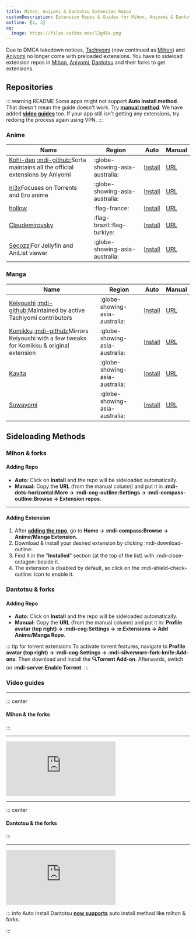 ```yaml
---
title: Mihon, Aniyomi & Dantotsu Extension Repos
customDescription: Extension Repos & Guides for Mihon, Aniyomi & Dantotsu
outline: [2, 3]
og:
  image: https://files.catbox.moe/l2g45x.png
---
```


<GradientCard title="Extension Repos" description="Mihon, Aniyomi & Dantotsu Extension Repos & Guides" theme="turquoise" variant="thin"/>

Due to DMCA takedown notices, [Tachiyomi](https://tachiyomi.org/) (now continued as [Mihon](https://mihon.app/)) and [Aniyomi](https://aniyomi.org/) no longer come with preloaded extensions. You have to sideload extension repos in [Mihon](https://mihon.app/), [Aniyomi](https://aniyomi.org/), [Dantotsu](https://dantotsuapp.netlify.app/) and their forks to get extensions.

## Repositories

::: warning README
Some apps might not support **Auto Install method**. That doesn't mean the guide doesn't work. Try [**manual method**](#adding-repo). We have added [**video guides**](#video-guides) too. If your app still isn't getting any extensions, try redoing the process again using VPN.
:::

### Anime

| Name                                                                                                                                                                              | Region                         | Auto                                                                                                                          | Manual                                                                                             |
| --------------------------------------------------------------------------------------------------------------------------------------------------------------------------------- | ------------------------------ | ----------------------------------------------------------------------------------------------------------------------------- | -------------------------------------------------------------------------------------------------- |
| [Kohi-den](https://github.com/Kohi-den/extensions) [:mdi-github:](https://github.com/Kohi-den/extensions-source)<tooltip>Sorta maintains all the official extensions by Aniyomi</tooltip> | :globe-showing-asia-australia: | [Install](aniyomi://add-repo?url=https://raw.githubusercontent.com/Kohi-den/extensions/main/index.min.json)                   | [URL](https://raw.githubusercontent.com/Kohi-den/extensions/main/index.min.json)                   |
| [ni3x](https://github.com/ni3x/aniyomi-extensions)<tooltip>Focuses on Torrents and Ero anime</tooltip>                                                                            | :globe-showing-asia-australia: | [Install](aniyomi://add-repo?url=https://raw.githubusercontent.com/ni3x/aniyomi-extensions/repo/index.min.json)               | [URL](https://raw.githubusercontent.com/ni3x/aniyomi-extensions/repo/index.min.json)               |
| [hollow](https://codeberg.org/hollow/aniyomi-extensions-fr)                                                                                                                       | :flag-france:                  | [Install](aniyomi://add-repo?url=https://codeberg.org/hollow/aniyomi-extensions-fr/media/branch/repo/index.min.json)          | [URL](https://codeberg.org/hollow/aniyomi-extensions-fr/media/branch/repo/index.min.json)          |
| [Claudemirovsky](https://github.com/Claudemirovsky/cursedyomi-extensions)                                                                                                         | :flag-brazil::flag-turkiye:    | [Install](aniyomi://add-repo?url=https://raw.githubusercontent.com/Claudemirovsky/cursedyomi-extensions/repo/index.min.json)  | [URL](https://raw.githubusercontent.com/Claudemirovsky/cursedyomi-extensions/repo/index.min.json)  |
| [Secozzi](https://github.com/Secozzi/aniyomi-extensions)<tooltip>For Jellyfin and AniList viewer</tooltip>                                                                        | :globe-showing-asia-australia: | [Install](aniyomi://add-repo?url=https://raw.githubusercontent.com/Secozzi/aniyomi-extensions/refs/heads/repo/index.min.json) | [URL](https://raw.githubusercontent.com/Secozzi/aniyomi-extensions/refs/heads/repo/index.min.json) |

### Manga

| Name                                                                                                                                                                                       | Region                         | Auto                                                                                                                   | Manual                                                                                    |
| ------------------------------------------------------------------------------------------------------------------------------------------------------------------------------------------ | ------------------------------ | ---------------------------------------------------------------------------------------------------------------------- | ----------------------------------------------------------------------------------------- |
| [Keiyoushi](https://keiyoushi.github.io/) [:mdi-github:](https://github.com/keiyoushi/extensions)<tooltip>Maintained by active Tachiyomi contributors</tooltip>                                    | :globe-showing-asia-australia: | [Install](tachiyomi://add-repo?url=https://raw.githubusercontent.com/keiyoushi/extensions/repo/index.min.json)         | [URL](https://raw.githubusercontent.com/keiyoushi/extensions/repo/index.min.json)         |
| [Komikku](https://komikku-app.github.io/) [:mdi-github:](https://github.com/komikku-app/komikku-extensions)<tooltip>Mirrors Keiyoushi with a few tweaks for Komikku & original extension</tooltip> | :globe-showing-asia-australia: | [Install](tachiyomi://add-repo?url=https://raw.githubusercontent.com/komikku-app/extensions/repo/index.min.json)       | [URL](https://raw.githubusercontent.com/komikku-app/extensions/repo/index.min.json)       |
| [Kavita](https://github.com/Kareadita/tach-extension/)                                                                                                                                     | :globe-showing-asia-australia: | [Install](tachiyomi://add-repo?url=https://raw.githubusercontent.com/Kareadita/tach-extension/repo/index.min.json)     | [URL](https://raw.githubusercontent.com/Kareadita/tach-extension/repo/index.min.json)     |
| [Suwayomi](https://github.com/Suwayomi/tachiyomi-extension)                                                                                                                                | :globe-showing-asia-australia: | [Install](tachiyomi://add-repo?url=https://raw.githubusercontent.com/Suwayomi/tachiyomi-extension/repo/index.min.json) | [URL](https://raw.githubusercontent.com/Suwayomi/tachiyomi-extension/repo/index.min.json) |

## Sideloading Methods

### Mihon & forks

#### Adding Repo

- **Auto:** Click on **Install** and the repo will be sideloaded automatically.
- **Manual:** Copy the **URL** (from the manual column) and put it in **:mdi-dots-horizontal:More -> :mdi-cog-outline:Settings -> :mdi-compass-outline:Browse -> Extension repos**.

---

#### Adding Extension

1. After [**adding the repo**](#adding-repo), go to **Home -> :mdi-compass:Browse -> Anime/Manga Extension**.
2. Download & install your desired extension by clicking :mdi-download-outline:.
3. Find it in the "**Installed**" section (at the top of the list) with :mdi-close-octagon: beside it.
4. The extension is disabled by default, so click on the :mdi-shield-check-outline: icon to enable it.

### Dantotsu & forks

#### Adding Repo

- **Auto:** Click on **Install** and the repo will be sideloaded automatically.
- **Manual:** Copy the **URL** (from the manual column) and put it in: **Profile avatar (top right) -> :mdi-cog:Settings -> :e:Extensions -> Add Anime/Manga Repo**.

::: tip for torrent extensions
To activate torrent features, navigate to **Profile avatar (top right) -> :mdi-cog:Settings -> :mdi-silverware-fork-knife:Add-ons**. Then download and install the **:mag:Torrent Add-on**. Afterwards, switch on **:mdi-server:Enable Torrent**.
:::

### Video guides

---

::: center

#### **Mihon & the forks**

:::

---

<div class="video_wrapper"><iframe src="https://www.youtube.com/embed/wemPCkUCyxo" frameborder="0" allowfullscreen></iframe></div>

---

::: center

#### **Dantotsu & the forks**

:::

---

<div class="video_wrapper"><iframe src="https://www.youtube.com/embed/dubXV-R9lUM" frameborder="0" allowfullscreen></iframe></div>

::: info Auto install
Dantotsu [**now supports**](https://github.com/rebelonion/Dantotsu/pull/558/commits/38d68a79761b59f6a5a6cbb7380cfdb99a82b21b) auto install method like mihon & forks.

:::

